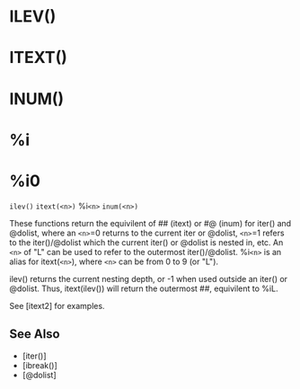 # ILEV()
# ITEXT()
# INUM()
# %i
# %i0
`ilev()`
`itext(<n>)`
  %i`<n>`
`inum(<n>)`

  These functions return the equivilent of ## (itext) or #@ (inum) for iter() and @dolist, where an `<n>`=0 returns to the current iter or @dolist, `<n>`=1 refers to the iter()/@dolist which the current iter() or @dolist is nested in, etc. An `<n>` of "L" can be used to refer to the outermost iter()/@dolist. %i`<n>` is an alias for itext(`<n>`), where `<n>` can be from 0 to 9 (or "L").

  ilev() returns the current nesting depth, or -1 when used outside an iter() or @dolist. Thus, itext(ilev()) will return the outermost ##, equivilent to %iL.

  See [itext2] for examples.

## See Also
- [iter()]
- [ibreak()]
- [@dolist]

